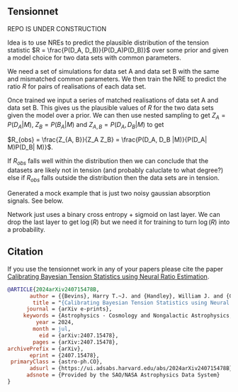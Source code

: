 Tensionnet
----------

REPO IS UNDER CONSTRUCTION

Idea is to use NREs to predict the plausible distribution of the tension statistic $R = \frac{P(D_A, D_B)}{P(D_A)P(D_B)}$ over some prior and given a model choice for two data sets with common parameters.

We need a set of simulations for data set A and data set B with the same and mismatched common parameters. We then train the NRE to predict the ratio $R$ for pairs of realisations of each data set. 

Once trained we input a series of matched realisations of data set A and data set B. This gives us the plausible values of $R$ for the two data sets given the model over a prior. We can then use nested sampling to get $Z_A = P(D_A| M)$, $Z_B = P(B_A| M)$ and $Z_{A,B} = P(D_A, D_B |M)$ to get

$R_{obs} = \frac{Z_{A, B}}{Z_A Z_B} = \frac{P(D_A, D_B |M)}{P(D_A| M)P(D_B| M)}$.

If $R_{obs}$ falls well within the distribution then we can conclude that the datasets are likely not in tension (and probably caluclate to what degree?) else if $R_{obs}$ falls outside the distribution then the data sets are in tension.

Generated a mock example that is just two noisy gaussian absorption signals. See below.

Network just uses a binary cross entropy + sigmoid on last layer. We can drop the last layer to get $\log(R)$ but we need it for training to turn $\log(R)$ into a probability.


Citation
--------

If you use the tensionnet work in any of your papers please cite the paper
[Calibrating Bayesian Tension Statistics using Neural Ratio Estimation](https://arxiv.org/abs/2407.15478).

```bibtex
@ARTICLE{2024arXiv240715478B,
       author = {{Bevins}, Harry T.~J. and {Handley}, William J. and {Gessey-Jones}, Thomas},
        title = "{Calibrating Bayesian Tension Statistics using Neural Ratio Estimation}",
      journal = {arXiv e-prints},
     keywords = {Astrophysics - Cosmology and Nongalactic Astrophysics, Astrophysics - Instrumentation and Methods for Astrophysics},
         year = 2024,
        month = jul,
          eid = {arXiv:2407.15478},
        pages = {arXiv:2407.15478},
archivePrefix = {arXiv},
       eprint = {2407.15478},
 primaryClass = {astro-ph.CO},
       adsurl = {https://ui.adsabs.harvard.edu/abs/2024arXiv240715478B},
      adsnote = {Provided by the SAO/NASA Astrophysics Data System}
}
```